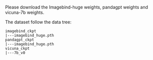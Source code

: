 Please download the Imagebind-huge weights, pandagpt weights and vicuna-7b weights.

The dataset follow the data tree:

```
imagebind_ckpt
|---imagebind_huge.pth
pandagpt_ckpt
|---imagebind_huge.pth
vicuna_ckpt
|---7b_v0
```



